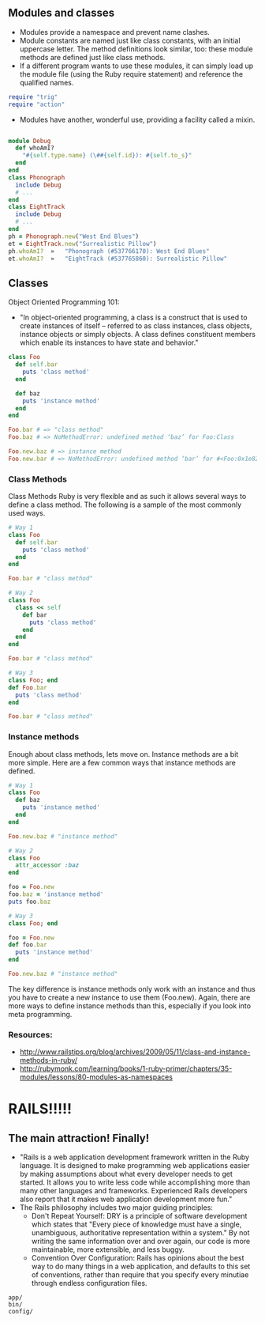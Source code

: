## Modules and classes

- Modules provide a namespace and prevent name clashes.
- Module constants are named just like class constants, with an initial uppercase letter. The method definitions look similar, too: these module methods are defined just like class methods.
- If a different program wants to use these modules, it can simply load up the module file (using the Ruby require statement) and reference the qualified names.

```ruby
require "trig"
require "action"
```

- Modules have another, wonderful use, providing a facility called a mixin.

```ruby

module Debug
  def whoAmI?
    "#{self.type.name} (\##{self.id}): #{self.to_s}"
  end
end
class Phonograph
  include Debug
  # ...
end
class EightTrack
  include Debug
  # ...
end
ph = Phonograph.new("West End Blues")
et = EightTrack.new("Surrealistic Pillow")
ph.whoAmI?  »   "Phonograph (#537766170): West End Blues"
et.whoAmI?  »   "EightTrack (#537765860): Surrealistic Pillow"
```

## Classes

Object Oriented Programming 101:

- "In object-oriented programming, a class is a construct that is used to create instances of itself – referred to as class instances, class objects, instance objects or simply objects. A class defines constituent members which enable its instances to have state and behavior."

```ruby
class Foo
  def self.bar
    puts 'class method'
  end

  def baz
    puts 'instance method'
  end
end

Foo.bar # => "class method"
Foo.baz # => NoMethodError: undefined method ‘baz’ for Foo:Class

Foo.new.baz # => instance method
Foo.new.bar # => NoMethodError: undefined method ‘bar’ for #<Foo:0x1e820>
```

### Class Methods

Class Methods
Ruby is very flexible and as such it allows several ways to define a class method. The following is a sample of the most commonly used ways.

```ruby
# Way 1
class Foo
  def self.bar
    puts 'class method'
  end
end

Foo.bar # "class method"

# Way 2
class Foo
  class << self
    def bar
      puts 'class method'
    end
  end
end

Foo.bar # "class method"

# Way 3
class Foo; end
def Foo.bar
  puts 'class method'
end

Foo.bar # "class method"
```

### Instance methods

Enough about class methods, lets move on. Instance methods are a bit more simple. Here are a few common ways that instance methods are defined.

```ruby
# Way 1
class Foo
  def baz
    puts 'instance method'
  end
end

Foo.new.baz # "instance method"

# Way 2
class Foo
  attr_accessor :baz
end

foo = Foo.new
foo.baz = 'instance method'
puts foo.baz

# Way 3
class Foo; end

foo = Foo.new
def foo.bar
  puts 'instance method'
end

Foo.new.baz # "instance method"
```

The key difference is instance methods only work with an instance and thus you have to create a new instance to use them (Foo.new). Again, there are more ways to define instance methods than this, especially if you look into meta programming.

### Resources:

- http://www.railstips.org/blog/archives/2009/05/11/class-and-instance-methods-in-ruby/
- http://rubymonk.com/learning/books/1-ruby-primer/chapters/35-modules/lessons/80-modules-as-namespaces

# RAILS!!!!!
## The main attraction! Finally!

- "Rails is a web application development framework written in the Ruby language. It is designed to make programming web applications easier by making assumptions about what every developer needs to get started. It allows you to write less code while accomplishing more than many other languages and frameworks. Experienced Rails developers also report that it makes web application development more fun."
- The Rails philosophy includes two major guiding principles:
    - Don't Repeat Yourself: DRY is a principle of software development which states that "Every piece of knowledge must have a single, unambiguous, authoritative representation within a system." By not writing the same information over and over again, our code is more maintainable, more extensible, and less buggy.
    - Convention Over Configuration: Rails has opinions about the best way to do many things in a web application, and defaults to this set of conventions, rather than require that you specify every minutiae through endless configuration files.

```
app/
bin/
config/
```